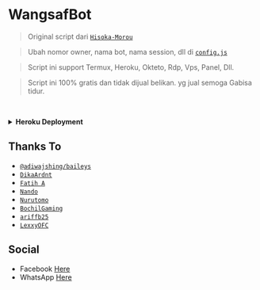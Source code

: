 </p>
<h1 align="left">WangsafBot</h1>

> Original script dari [`Hisoka-Morou`](https://github.com/DikaArdnt/Hisoka-Morou)

> Ubah nomor owner, nama bot, nama session, dll di [`config.js`](https://github.com/BadBoys404/WangsafMd-Beta/blob/master/config.js)

> Script ini support Termux, Heroku, Okteto, Rdp, Vps, Panel, Dll.

> Script ini 100% gratis dan tidak dijual belikan. yg jual semoga Gabisa tidur.
 

</br>

<!-- Cara Install -->
<b><details><summary>Heroku Deployment</summary></b>  

[![Deploy](https://www.herokucdn.com/deploy/button.png)](https://heroku.com/deploy)
	
<b>Install Buildpacknya:</b>
* NodeJS buildpack
* FFmpeg buildpack https://github.com/jonathanong/heroku-buildpack-ffmpeg-latest.git
</details>

## Thanks To
* [`@adiwajshing/baileys`](https://github.com/adiwajshing/baileys)
* [`DikaArdnt`](https://github.com/DikaArdnt)
* [`Fatih A`](https://github.com/FatihArridho)
* [`Nando`](https://github.com/Nando35)
* [`Nurutomo`](https://github.com/Nurutomo)
* [`BochilGaming`](https://github.com/BochilGaming)
* [`ariffb25`](https://github.com/ariffb25)
* [`LexxyOFC`](https://github.com/Lexxy24) 

## Social
* Facebook [Here](https://www.facebook.com/alfachri.kurniawan.37)
* WhatsApp [Here](https://wa.me/6283145372436?text=Assalamualaikum%20tod)

	
</details>
